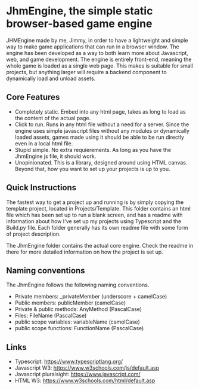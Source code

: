 # JhmEngine, the simple static browser-based game engine

JHMEngine made by me, Jimmy, in order to have a lightweight and simple way to make game applications that can run in a browser window. The engine has been developed as a way to both learn more about Javascript, web, and game development. The engine is entirely front-end, meaning the whole game is loaded as a single web page. This makes is suitable for small projects, but anything larger will require a backend component to dynamically load and unload assets.

## Core Features

- Completely static. Embed into any html page, takes as long to load as the content of the actual page.
- Click to run. Runs in any html file without a need for a server. Since the engine uses simple javascript files without any modules or dynamically loaded assets, games made using it should be able to be run directly even in a local html file.
- Stupid simple. No extra requierements. As long as you have the JhmEngine js file, it should work.
- Unopinionated. This is a library, designed around using HTML canvas. Beyond that, how you want to set up your projects is up to you.

## Quick Instructions

The fastest way to get a project up and running is by simply copying the template project, located in Projects/Template. This folder contains an html file which has been set up to run a blank screen, and has a readme with information about how I've set up my projects using Typescript and the Build.py file.
Each folder generally has its own readme file with some form of project description.

The JhmEngine folder contains the actual core engine. Check the readme in there for more detailed information on how the project is set up.  

## Naming conventions

The JhmEngine follows the following naming conventions.
- Private members: _privateMember (underscore + camelCase)
- Public members: publicMember (camelCase)
- Private & public methods: AnyMethod (PascalCase)
- Files: FileName (PascalCase)
- public scope variables: variableName (camelCase)
- public scope functions: FunctionName (PascalCase)

## Links

- Typescript: https://www.typescriptlang.org/
- Javascript W3: https://www.w3schools.com/js/default.asp
- Javascript pluralsight: https://www.javascript.com/
- HTML W3: https://www.w3schools.com/html/default.asp 
